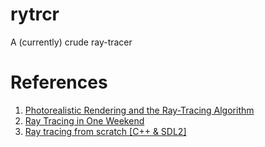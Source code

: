 # rytrcr
A (currently) crude ray-tracer


# References
1. [Photorealistic Rendering and the Ray-Tracing Algorithm](https://www.pbr-book.org/3ed-2018/Introduction/Photorealistic_Rendering_and_the_Ray-Tracing_Algorithm)
2. [Ray Tracing in One Weekend](https://raytracing.github.io/books/RayTracingInOneWeekend.html)
3. [Ray tracing from scratch [C++ & SDL2]](https://www.youtube.com/watch?v=JN5yUrJPThI&list=PL3WoIG-PLjSt54LvzY2SuBQDl-cXa11Tm&ab_channel=QuantitativeBytes)
